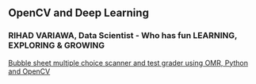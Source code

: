 ## OpenCV and Deep Learning

### RIHAD VARIAWA, Data Scientist - Who has fun LEARNING, EXPLORING & GROWING

[Bubble sheet multiple choice scanner and test grader using OMR, Python and OpenCV](https://www.pyimagesearch.com/2016/10/03/bubble-sheet-multiple-choice-scanner-and-test-grader-using-omr-python-and-opencv/)

